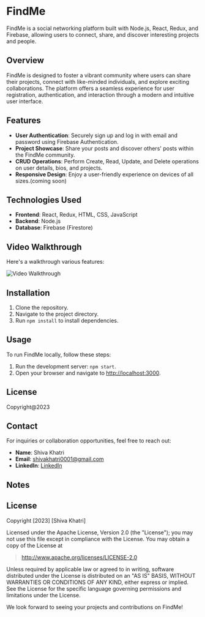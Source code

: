 # FindMe

FindMe is a social networking platform built with Node.js, React, Redux, and Firebase, allowing users to connect, share, and discover interesting projects and people.

## Overview

FindMe is designed to foster a vibrant community where users can share their projects, connect with like-minded individuals, and explore exciting collaborations. The platform offers a seamless experience for user registration, authentication, and interaction through a modern and intuitive user interface.

## Features

- **User Authentication**: Securely sign up and log in with email and password using Firebase Authentication.
- **Project Showcase**: Share your posts and discover others' posts within the FindMe community.
- **CRUD Operations**: Perform Create, Read, Update, and Delete operations on user details, bios, and projects.
- **Responsive Design**: Enjoy a user-friendly experience on devices of all sizes.(coming soon)

## Technologies Used

- **Frontend**: React, Redux, HTML, CSS, JavaScript
- **Backend**: Node.js
- **Database**: Firebase (Firestore)

## Video Walkthrough

Here's a walkthrough various features:

<img src='' title='Video Walkthrough' width='' alt='Video Walkthrough' />

## Installation

1. Clone the repository.
2. Navigate to the project directory.
3. Run `npm install` to install dependencies.

## Usage

To run FindMe locally, follow these steps:

1. Run the development server: `npm start`.
2. Open your browser and navigate to [http://localhost:3000](http://localhost:3000).



## License

Copyright@2023

## Contact

For inquiries or collaboration opportunities, feel free to reach out:

- **Name**: Shiva Khatri
- **Email**: shivakhatri0001@gmail.com
- **LinkedIn**: [LinkedIn](https://www.linkedin.com/in/shiva-khatri/)

## Notes


## License

Copyright [2023] [Shiva Khatri]

Licensed under the Apache License, Version 2.0 (the "License"); you may not use this file except in compliance with the License. You may obtain a copy of the License at

> http://www.apache.org/licenses/LICENSE-2.0

Unless required by applicable law or agreed to in writing, software distributed under the License is distributed on an "AS IS" BASIS, WITHOUT WARRANTIES OR CONDITIONS OF ANY KIND, either express or implied. See the License for the specific language governing permissions and limitations under the License.


We look forward to seeing your projects and contributions on FindMe!
